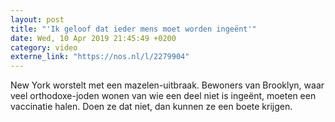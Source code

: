 ```yaml
---
layout: post
title: "'Ik geloof dat ieder mens moet worden ingeënt'"
date: Wed, 10 Apr 2019 21:45:49 +0200
category: video
externe_link: "https://nos.nl/l/2279904"
---
```


New York worstelt met een mazelen-uitbraak. Bewoners van Brooklyn, waar veel orthodoxe-joden wonen van wie een deel niet is ingeënt, moeten een vaccinatie halen. Doen ze dat niet, dan kunnen ze een boete krijgen.
